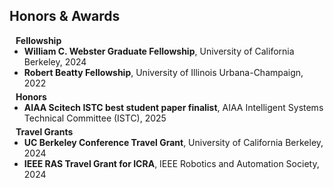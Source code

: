 ## Honors & Awards

<h4 style="margin:0 10px 0;">Fellowship</h4>

<ul style="margin:0 0 5px;">
  <li><strong>William C. Webster Graduate Fellowship</strong>, University of California Berkeley, 2024</li>
  <li><strong>Robert Beatty Fellowship</strong>, University of Illinois Urbana-Champaign, 2022</li>
</ul>

<h4 style="margin:0 10px 0;">Honors</h4>

<ul style="margin:0 0 5px;">
  <li><strong>AIAA Scitech ISTC best student paper finalist</strong>, AIAA Intelligent Systems Technical Committee (ISTC), 2025</li>
</ul>

<h4 style="margin:0 10px 0;">Travel Grants</h4>

<ul style="margin:0 0 40px;">
  <li><strong>UC Berkeley Conference Travel Grant</strong>, University of California Berkeley, 2024</li>
  <li><strong>IEEE RAS Travel Grant for ICRA</strong>, IEEE Robotics and Automation Society, 2024</li>
</ul>